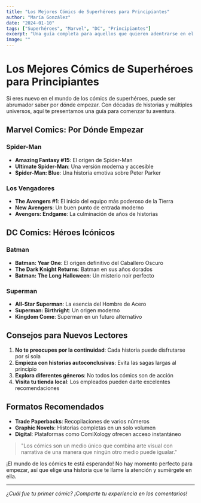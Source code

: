 ```yaml
---
title: "Los Mejores Cómics de Superhéroes para Principiantes"
author: "María González"
date: "2024-01-10"
tags: ["Superhéroes", "Marvel", "DC", "Principiantes"]
excerpt: "Una guía completa para aquellos que quieren adentrarse en el mundo de los cómics de superhéroes."
image: ""
---
```


# Los Mejores Cómics de Superhéroes para Principiantes

Si eres nuevo en el mundo de los cómics de superhéroes, puede ser abrumador saber por dónde empezar. Con décadas de historias y múltiples universos, aquí te presentamos una guía para comenzar tu aventura.

## Marvel Comics: Por Dónde Empezar

### Spider-Man
- **Amazing Fantasy #15**: El origen de Spider-Man
- **Ultimate Spider-Man**: Una versión moderna y accesible
- **Spider-Man: Blue**: Una historia emotiva sobre Peter Parker

### Los Vengadores
- **The Avengers #1**: El inicio del equipo más poderoso de la Tierra
- **New Avengers**: Un buen punto de entrada moderno
- **Avengers: Endgame**: La culminación de años de historias

## DC Comics: Héroes Icónicos

### Batman
- **Batman: Year One**: El origen definitivo del Caballero Oscuro
- **The Dark Knight Returns**: Batman en sus años dorados
- **Batman: The Long Halloween**: Un misterio noir perfecto

### Superman
- **All-Star Superman**: La esencia del Hombre de Acero
- **Superman: Birthright**: Un origen moderno
- **Kingdom Come**: Superman en un futuro alternativo

## Consejos para Nuevos Lectores

1. **No te preocupes por la continuidad**: Cada historia puede disfrutarse por sí sola
2. **Empieza con historias autoconclusivas**: Evita las sagas largas al principio
3. **Explora diferentes géneros**: No todos los cómics son de acción
4. **Visita tu tienda local**: Los empleados pueden darte excelentes recomendaciones

## Formatos Recomendados

- **Trade Paperbacks**: Recopilaciones de varios números
- **Graphic Novels**: Historias completas en un solo volumen
- **Digital**: Plataformas como ComiXology ofrecen acceso instantáneo

> "Los cómics son un medio único que combina arte visual con narrativa de una manera que ningún otro medio puede igualar."

¡El mundo de los cómics te está esperando! No hay momento perfecto para empezar, así que elige una historia que te llame la atención y sumérgete en ella.

---

*¿Cuál fue tu primer cómic? ¡Comparte tu experiencia en los comentarios!*